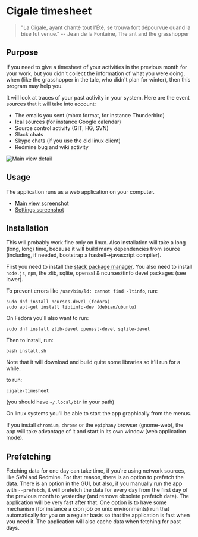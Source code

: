 # Cigale timesheet

> "La Cigale, ayant chanté tout l'Été, se trouva fort dépourvue quand la bise fut venue."
>	-- Jean de la Fontaine, The ant and the grasshopper

## Purpose

If you need to give a timesheet of your activities in the previous month for your work, but you didn't collect the information of what you were doing, when (like the grasshopper in the tale, who didn't plan for winter), then this program may help you.

It will look at traces of your past activity in your system. Here are the event sources that it will take into account:

* The emails you sent (mbox format, for instance Thunderbird)
* Ical sources (for instance Google calendar)
* Source control activity (GIT, HG, SVN)
* Slack chats
* Skype chats (if you use the old linux client)
* Redmine bug and wiki activity

![Main view detail](https://raw.github.com/wiki/emmanueltouzery/cigale-timesheet/main-crop.png)

## Usage

The application runs as a web application on your computer.

* [Main view screenshot][]
* [Settings screenshot][]

## Installation

This will probably work fine only on linux. Also  installation will take a long (long, long) time, because it will build many dependencies from source (including, if needed, bootstrap a haskell->javascript compiler).

First you need to install the [stack package manager][]. You also need to install `node.js`, `npm`, the zlib, sqlite, openssl & ncurses/tinfo devel packages (see lower).

To prevent errors like `/usr/bin/ld: cannot find -ltinfo`, run:

    sudo dnf install ncurses-devel (fedora)
    sudo apt-get install libtinfo-dev (debian/ubuntu)

On Fedora you'll also want to run:

    sudo dnf install zlib-devel openssl-devel sqlite-devel

Then to install, run:

	bash install.sh

Note that it will download and build quite some libraries so it'll run for a while.

to run:

	cigale-timesheet

(you should have `~/.local/bin` in your path)

On linux systems you'll be able to start the app graphically from the menus.

If you install `chromium`, `chrome` or the `epiphany` browser (gnome-web), the app will take advantage of it and start in its own window (web application mode).

## Prefetching

Fetching data for one day can take time, if you're using network sources, like SVN and Redmine. For that reason, there is an option to prefetch the data. There is an option in the GUI, but also, if you manually run the app with `--prefetch`, it will prefetch the data for every day from the first day of the previous month to yesterday (and remove obsolete prefetch data). The application will be very fast after that. One option is to have some mechanism (for instance a cron job on unix environments) run that automatically for you on a regular basis so that the application is fast when you need it. The application will also cache data when fetching for past days.

[Main view screenshot]: https://raw.github.com/wiki/emmanueltouzery/cigale-timesheet/main.png
[Settings screenshot]: https://raw.github.com/wiki/emmanueltouzery/cigale-timesheet/settings.png
[stack package manager]: http://docs.haskellstack.org/en/stable/README.html#how-to-install
[is very sensitive]: https://github.com/ghcjs/ghcjs/issues/451
[the node version]: https://github.com/commercialhaskell/stack/issues/1496#issuecomment-174626093
[install n]: http://askubuntu.com/questions/426750/how-can-i-update-my-nodejs-to-the-latest-version/480642#480642
